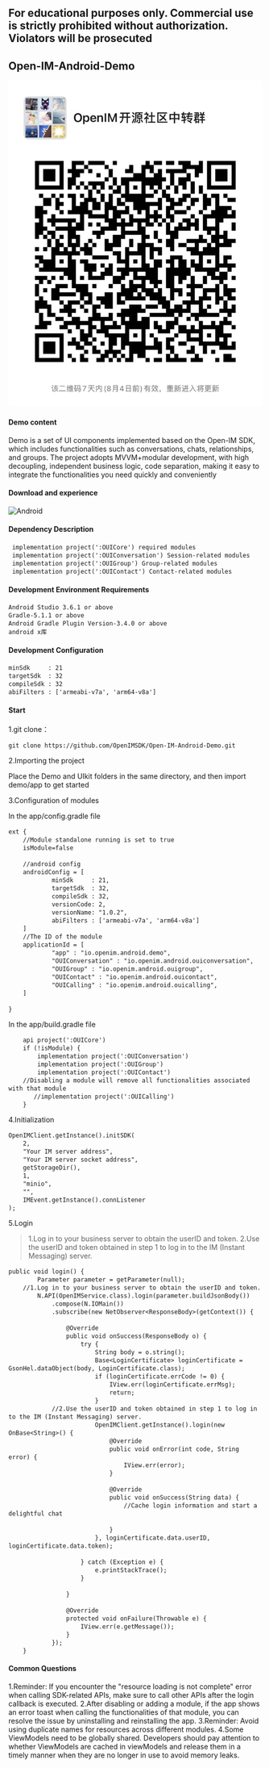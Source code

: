 ## For educational purposes only. Commercial use is strictly prohibited without authorization. Violators will be prosecuted
## Open-IM-Android-Demo
![avatar](https://github.com/OpenIMSDK/OpenIM-Docs/blob/main/docs/images/WechatIMG20.jpeg)

#### Demo content
Demo is a set of UI components implemented based on the Open-IM SDK, which includes functionalities such as conversations, chats, relationships, and groups. The project adopts MVVM+modular development, with high decoupling, independent business logic, code separation, making it easy to integrate the functionalities you need quickly and conveniently
#### Download and experience

![Android](https://www.pgyer.com/app/qrcode/OpenIM-Android)

#### Dependency Description

```
 implementation project(':OUICore') required modules
 implementation project(':OUIConversation') Session-related modules
 implementation project(':OUIGroup') Group-related modules
 implementation project(':OUIContact') Contact-related modules
```
#### Development Environment Requirements
```
Android Studio 3.6.1 or above
Gradle-5.1.1 or above
Android Gradle Plugin Version-3.4.0 or above
android x库
```
#### Development Configuration
```
minSdk     : 21
targetSdk  : 32
compileSdk : 32
abiFilters : ['armeabi-v7a', 'arm64-v8a']
```
#### Start
1.git clone：
```
git clone https://github.com/OpenIMSDK/Open-IM-Android-Demo.git
```
2.Importing the project

Place the Demo and UIkit folders in the same directory, and then import demo/app to get started

3.Configuration of modules

In the app/config.gradle file
```
ext {
    //Module standalone running is set to true
    isModule=false

    //android config
    androidConfig = [
            minSdk     : 21,
            targetSdk  : 32,
            compileSdk : 32,
            versionCode: 2,
            versionName: "1.0.2",
            abiFilters : ['armeabi-v7a', 'arm64-v8a']
    ]
    //The ID of the module
    applicationId = [
            "app" : "io.openim.android.demo",
            "OUIConversation" : "io.openim.android.ouiconversation",
            "OUIGroup" : "io.openim.android.ouigroup",
            "OUIContact" : "io.openim.android.ouicontact",
            "OUICalling" : "io.openim.android.ouicalling",
    ]

}
```
In the app/build.gradle file
```
    api project(':OUICore')
    if (!isModule) {
        implementation project(':OUIConversation')
        implementation project(':OUIGroup')
        implementation project(':OUIContact')
	//Disabling a module will remove all functionalities associated with that module
       //implementation project(':OUICalling')
    }
```
4.Initialization
```
OpenIMClient.getInstance().initSDK(
    2,
    "Your IM server address",
    "Your IM server socket address",
    getStorageDir(),
    1,
    "minio",
    "",
    IMEvent.getInstance().connListener
);
```
5.Login
  
>1.Log in to your business server to obtain the userID and token.
>2.Use the userID and token obtained in step 1 to log in to the IM (Instant Messaging) server.
```
public void login() {
        Parameter parameter = getParameter(null);
	//1.Log in to your business server to obtain the userID and token.
        N.API(OpenIMService.class).login(parameter.buildJsonBody())
            .compose(N.IOMain())
            .subscribe(new NetObserver<ResponseBody>(getContext()) {

                @Override
                public void onSuccess(ResponseBody o) {
                    try {
                        String body = o.string();
                        Base<LoginCertificate> loginCertificate = GsonHel.dataObject(body, LoginCertificate.class);
                        if (loginCertificate.errCode != 0) {
                            IView.err(loginCertificate.errMsg);
                            return;
                        }
			//2.Use the userID and token obtained in step 1 to log in to the IM (Instant Messaging) server.
                        OpenIMClient.getInstance().login(new OnBase<String>() {
                            @Override
                            public void onError(int code, String error) {
                                IView.err(error);
                            }

                            @Override
                            public void onSuccess(String data) {
                                //Cache login information and start a delightful chat
                   
                            }
                        }, loginCertificate.data.userID, loginCertificate.data.token);

                    } catch (Exception e) {
                        e.printStackTrace();
                    }

                }

                @Override
                protected void onFailure(Throwable e) {
                    IView.err(e.getMessage());
                }
            });
    }
```

#### Common Questions
1.Reminder: If you encounter the "resource loading is not complete" error when calling SDK-related APIs, make sure to call other APIs after the login callback is executed. 
2.After disabling or adding a module, if the app shows an error toast when calling the functionalities of that module, you can resolve the issue by uninstalling and reinstalling the app.
3.Reminder: Avoid using duplicate names for resources across different modules.
4.Some ViewModels need to be globally shared. Developers should pay attention to whether ViewModels are cached in viewModels and release them in a timely manner when they are no longer in use to avoid memory leaks.

